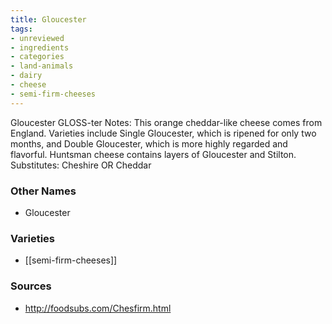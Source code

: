 ```yaml
---
title: Gloucester
tags:
- unreviewed
- ingredients
- categories
- land-animals
- dairy
- cheese
- semi-firm-cheeses
---
```

Gloucester GLOSS-ter Notes: This orange cheddar-like cheese comes from England. Varieties include Single Gloucester, which is ripened for only two months, and Double Gloucester, which is more highly regarded and flavorful. Huntsman cheese contains layers of Gloucester and Stilton. Substitutes: Cheshire OR Cheddar

### Other Names

* Gloucester

### Varieties

* [[semi-firm-cheeses]]

### Sources
* http://foodsubs.com/Chesfirm.html
